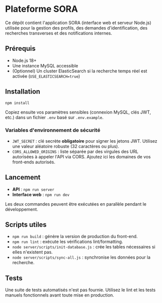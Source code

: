 # Plateforme SORA

Ce dépôt contient l'application SORA (interface web et serveur Node.js) utilisée pour la gestion des profils, des demandes d'identification, des recherches transverses et des notifications internes.

## Prérequis

- Node.js 18+
- Une instance MySQL accessible
- (Optionnel) Un cluster ElasticSearch si la recherche temps réel est activée (`USE_ELASTICSEARCH=true`)

## Installation

```bash
npm install
```

Copiez ensuite vos paramètres sensibles (connexion MySQL, clés JWT, etc.) dans un fichier `.env` basé sur `.env.example`.

### Variables d'environnement de sécurité

- `JWT_SECRET` : clé secrète **obligatoire** pour signer les jetons JWT. Utilisez une valeur aléatoire robuste (32 caractères ou plus).
- `CORS_ALLOWED_ORIGINS` : liste séparée par des virgules des URL autorisées à appeler l'API via CORS. Ajoutez ici les domaines de vos front-ends autorisés.

## Lancement

- **API** : `npm run server`
- **Interface web** : `npm run dev`

Les deux commandes peuvent être exécutées en parallèle pendant le développement.

## Scripts utiles

- `npm run build` : génère la version de production du front-end.
- `npm run lint` : exécute les vérifications lint/formatting.
- `node server/scripts/init-database.js` : crée les tables nécessaires si elles n'existent pas.
- `node server/scripts/sync-all.js` : synchronise les données pour la recherche.

## Tests

Une suite de tests automatisés n'est pas fournie. Utilisez le lint et les tests manuels fonctionnels avant toute mise en production.
